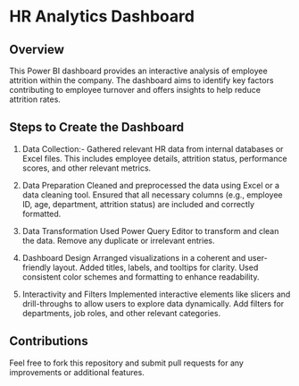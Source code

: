 # HR Analytics Dashboard

## Overview

This Power BI dashboard provides an interactive analysis of employee attrition within the company. The dashboard aims to identify key factors contributing to employee turnover and offers insights to help reduce attrition rates.

## Steps to Create the Dashboard
1. Data Collection:-
Gathered relevant HR data from internal databases or Excel files. This includes employee details, attrition status, performance scores, and other relevant metrics.

2. Data Preparation
Cleaned and preprocessed the data using Excel or a data cleaning tool.
Ensured that all necessary columns (e.g., employee ID, age, department, attrition status) are included and correctly formatted.

3. Data Transformation
Used Power Query Editor to transform and clean the data.
Remove any duplicate or irrelevant entries.

4. Dashboard Design
Arranged visualizations in a coherent and user-friendly layout.
Added titles, labels, and tooltips for clarity.
Used consistent color schemes and formatting to enhance readability.

5. Interactivity and Filters
Implemented interactive elements like slicers and drill-throughs to allow users to explore data dynamically.
Add filters for departments, job roles, and other relevant categories.

## Contributions
Feel free to fork this repository and submit pull requests for any improvements or additional features.


